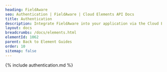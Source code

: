 ```yaml
---
heading: FieldAware
seo: Authentication | FieldAware | Cloud Elements API Docs
title: Authentication
description: Integrate FieldAware into your application via the Cloud Elements APIs.
layout: docs
breadcrumbs: /docs/elements.html
elementId: 1062
parent: Back to Element Guides
order: 10
sitemap: false
---
```


{% include authentication.md %}
